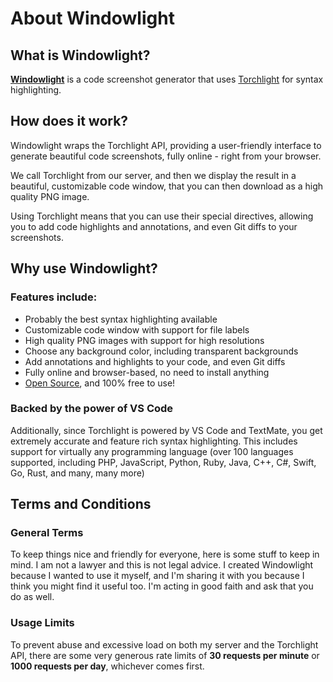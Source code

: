 # About Windowlight

<h2 class="subheading">What is Windowlight?</h2>

**[Windowlight](https://windowlight.desilva.se)** is a code screenshot generator that uses [Torchlight](https://torchlight.dev) for syntax highlighting.

## How does it work?

Windowlight wraps the Torchlight API, providing a user-friendly interface to generate beautiful code screenshots, fully online - right from your browser.

We call Torchlight from our server, and then we display the result in a beautiful, customizable code window, that you can then download as a high quality PNG image.

Using Torchlight means that you can use their special directives, allowing you to add code highlights and annotations, and even Git diffs to your screenshots.


## Why use Windowlight?

### Features include:

- Probably the best syntax highlighting available
- Customizable code window with support for file labels
- High quality PNG images with support for high resolutions
- Choose any background color, including transparent backgrounds
- Add annotations and highlights to your code, and even Git diffs
- Fully online and browser-based, no need to install anything
- [Open Source](https://github.com/caendesilva/Windowlight), and 100% free to use!

### Backed by the power of VS Code

Additionally, since Torchlight is powered by VS Code and TextMate, you get extremely accurate and feature rich syntax highlighting.
This includes support for virtually any programming language (over 100 languages supported, including PHP, JavaScript, Python, Ruby, Java, C++, C#, Swift, Go, Rust, and many, many more)

## Terms and Conditions

### General Terms

To keep things nice and friendly for everyone, here is some stuff to keep in mind. I am not a lawyer and this is not legal advice. 
I created Windowlight because I wanted to use it myself, and I'm sharing it with you because I think you might find it useful too.
I'm acting in good faith and ask that you do as well.

### Usage Limits

To prevent abuse and excessive load on both my server and the Torchlight API, there are some very generous rate limits of **30 requests per minute** or **1000 requests per day**, whichever comes first.
